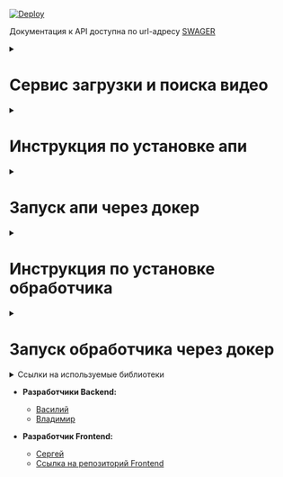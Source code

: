 [![Deploy](https://github.com/inferno681/lcthackathon/actions/workflows/deploy.yaml/badge.svg)](https://github.com/inferno681/lcthackathon/actions/workflows/deploy.yaml)
<br>

Документация к API доступна по url-адресу [SWAGER](https://lcthackathon.ddns.net/docs)

<details><summary><h1>Сервис загрузки и поиска видео</h1></summary>

* **MVP:**
  + Цель: Организация обработки и поиска видео.
  + Размещение: АПИ на сервере с ЦПУ, обработчик видео на сервере с ГПУ.

* **Функциональные возможности:**
  + Обработка видео по ссылке и внесение в информации о видео в базу данных.
  + Поиск видео различными алгоритмами.

* **Преимущества:**
  + Применение моделей машинного обучения для анализа видео.
  + Виды поиска: по тэгам, полнотекстовый, комбинированный.

</details>

<details><summary><h1>Инструкция по установке апи</h1></summary>

Клонируйте репозиторий и перейдите в него.
```bash
git@github.com:inferno681/lcthackathon.git
```

Для установки зависимостей создайте и активируйте виртульное окружение и выполните следующую команду:
```bash
pip install -r requirements.txt
```

Создайте файл **.env**, в корневой папке проекта, с переменными окружения.

```
APP_TITLE = Video search yappi (название сервиса для свагер)
APP_DESCRIPTION = Video search service (описание сервиса для свагер)
DB_HOST = localhost (хост базы данных)
DB_PORT = 5432 (порт базы данных)
POSTGRES_USER = postgres (имя пользователя для подключение к базе данных)
POSTGRES_PASSWORD = secret_password (пароль для подключения к базе данных)
POSTGRES_DB = postgres (название базы данных)
POOL_SIZE = 15 (количество одновременных соединений с базой данных)
POOL_TIMEOUT = 300 (таймаут для ответа апи)
EMBEDDINGS_SERVER = http://127.0.0.1:8082 (сервис эмбеддингов)
OLLAMA_SERVER = http://127.0.0.1:8083 (сервис оллама)
REDIS_HOST = localhost (хост редиса для загрузки задач)
REDIS_PORT = 6379 (порт редиса)
MEDIA_FOLDER = ./media (папка для сохранения изображений)

```

Находясь в корневой папке проекта выполните миграции.
  ```
  alembic upgrade head
  ```

Команда для запуска сервера:
  ```
  uvicorn app.main:app
  ```

</details>

<details><summary><h1>Запуск апи через докер</h1></summary>

- Клонируйте репозиторий.
- Перейдите в папку **infra** и создайте в ней файл **.env** с переменными окружения:
```
APP_TITLE = Video search yappi (название сервиса для свагер)
APP_DESCRIPTION = Video search service (описание сервиса для свагер)
DB_HOST = localhost (хост базы данных)
DB_PORT = 5432 (порт базы данных)
POSTGRES_USER = postgres (имя пользователя для подключение к базе данных)
POSTGRES_PASSWORD = secret_password (пароль для подключения к базе данных)
POSTGRES_DB = postgres (название базы данных)
POOL_SIZE = 15 (количество одновременных соединений с базой данных)
POOL_TIMEOUT = 300 (таймаут для ответа апи)
EMBEDDINGS_SERVER = http://127.0.0.1:8082 (сервис эмбеддингов)
OLLAMA_SERVER = http://127.0.0.1:8083 (сервис оллама)
REDIS_HOST = localhost (хост редиса для загрузки задач)
REDIS_PORT = 6379 (порт редиса)
MEDIA_FOLDER = ./media (папка для сохранения изображений)
```
- Из папки **infra** запустите docker-compose-api-prod.yaml:
  ```
  ~$ docker compose -f docker-compose-api-prod.yaml up -d
  ```
- В контейнере **backend** выполните миграции:
  ```
  ~$ docker compose -f docker-compose-api-prod.yaml exec backend alembic upgrade head

  ```

</details>

<details><summary><h1>Инструкция по установке обработчика</h1></summary>

Клонируйте репозиторий и перейдите в него.
```bash
git@github.com:inferno681/lcthackathon.git
```

Для установки зависимостей перейдите в папку "worker", создайте и активируйте виртульное окружение и выполните следующую команду:
```bash
pip install -r requirements.txt
```
Файл requirements.txt составлен с учет ГПУ NVIDIA. В случае применения других ГПУ этот файл необходимо изменить!

Создайте файл **.env**, в корневой папке проекта, с переменными окружения.

```
DB_HOST = (хост базы данных, подключенной к АПИ)
DB_PORT = (порт базы данных, подключенной к АПИ)
POSTGRES_USER = (имя пользователя базы данных, подключенной к АПИ)
POSTGRES_PASSWORD = (имя пользователя базы данных, подключенной к АПИ)
POSTGRES_DB = (название пользователя базы данных, подключенной к АПИ)
POOL_TIMEOUT = 300 (таймаут для ответа)
POOL_SIZE = 15 (количество одновременных соединений с базой данных)
GPU_HOST = (хост с возможностью использовать ГПУ)
REDIS_HOST = (хост редис, подключенный к АПИ)
REDIS_PORT = (порт редис, подключенный к АПИ)
SCREENSHOT_UPLOAD_LINK = (ссылка на эндпоинт АПИ для загрузки скриншота)
EMBEDDINGS_PORT = (порт сервиса эмбеддингов)
OLLAMA_PORT = (порт сервиса ОЛЛАМА)
OPENAI_PORT = (порт сервиса OPENAI)
TEMP_PATH = (путь к временным файлам)

```
Для сервиса оллама необходимо загрузить дополнительные модели:

```bash
# mmproj
wget https://huggingface.co/xtuner/llava-llama-3-8b-v1_1-gguf/resolve/main/llava-llama-3-8b-v1_1-mmproj-f16.gguf

# int4 llm
wget https://huggingface.co/xtuner/llava-llama-3-8b-v1_1-gguf/resolve/main/llava-llama-3-8b-v1_1-int4.gguf

# ollama int4 modelfile
wget https://huggingface.co/xtuner/llava-llama-3-8b-v1_1-gguf/resolve/main/OLLAMA_MODELFILE_INT4

docker run -d --gpus=all -v ./data:/root/.ollama -p 8083:11434 --name ollama ollama/ollama
```
В терминале заходим на контейнер ollama и выполняем команды:
```bash
ollama create llava-llama3-int4 -f ./OLLAMA_MODELFILE_INT4
ollama run llava-llama3-int4
```


Находясь в корневой папке проекта запустите обработчи очереди.
  ```
  arq main.WorkerSettings

  ```

</details>

<details><summary><h1>Запуск обработчика через докер</h1></summary>

- Клонируйте репозиторий.
- Перейдите в папку **infra** и создайте в ней файл **.env** с переменными окружения:
```
DB_HOST = (хост базы данных, подключенной к АПИ)
DB_PORT = (порт базы данных, подключенной к АПИ)
POSTGRES_USER = (имя пользователя базы данных, подключенной к АПИ)
POSTGRES_PASSWORD = (имя пользователя базы данных, подключенной к АПИ)
POSTGRES_DB = (название пользователя базы данных, подключенной к АПИ)
POOL_TIMEOUT = 300 (таймаут для ответа)
POOL_SIZE = 15 (количество одновременных соединений с базой данных)
GPU_HOST = (хост с возможностью использовать ГПУ)
REDIS_HOST = (хост редис, подключенный к АПИ)
REDIS_PORT = (порт редис, подключенный к АПИ)
SCREENSHOT_UPLOAD_LINK = (ссылка на эндпоинт АПИ для загрузки скриншота)
EMBEDDINGS_PORT = (порт сервиса эмбеддингов)
OLLAMA_PORT = (порт сервиса ОЛЛАМА)
OPENAI_PORT = (порт сервиса OPENAI)
TEMP_PATH = (путь к временным файлам)
```
- Из папки **infra** запустите docker-compose-worker-prod.yaml:
  ```
  ~$ docker compose -f docker-compose-worker-prod.yaml up -d
  ```
- Для загрузки и установки моделей Оллама запустите исполняемый файл:

  ```
  ~$ bash your-script.sh
  ```


</details>

<details><summary>Ссылки на используемые библиотеки</summary>

- [Python](https://www.python.org/downloads/release/python-3122/)
- [FastAPI](https://fastapi.tiangolo.com/)
- [ARQ](https://arq-docs.helpmanual.io/)
- [PostgreSQL](https://www.postgresql.org/)
- [Docker](https://www.docker.com/)
- [PyTorch](https://pytorch.org/)
- [Ollama](https://www.ollama.com/)
- [Сервис эмбеддингов](https://huggingface.co/docs/text-embeddings-inference/index)

</details>

* **Разработчики Backend:**
  + [Василий](https://github.com/inferno681)
  + [Владимир](https://github.com/Vladimir-pro)

* **Разработчик Frontend:**
  + [Сергей](https://github.com/Tisavaco)
  + [Ссылка на репозиторий Frontend](https://github.com/Tisavaco/Hackathon.Web)

